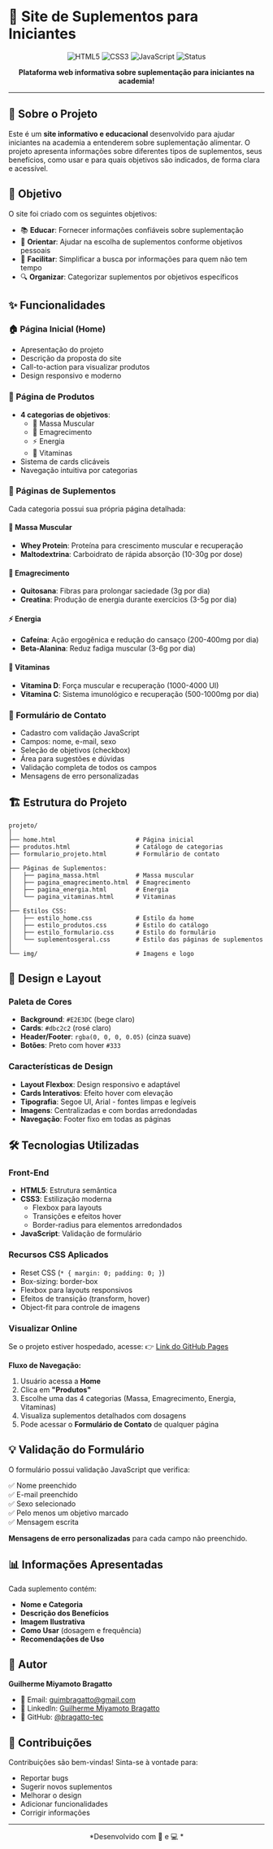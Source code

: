 # 💊 Site de Suplementos para Iniciantes

<div align="center">

![HTML5](https://img.shields.io/badge/HTML5-E34F26?style=for-the-badge&logo=html5&logoColor=white)
![CSS3](https://img.shields.io/badge/CSS3-1572B6?style=for-the-badge&logo=css3&logoColor=white)
![JavaScript](https://img.shields.io/badge/JavaScript-F7DF1E?style=for-the-badge&logo=javascript&logoColor=black)
![Status](https://img.shields.io/badge/Status-Concluído-success?style=for-the-badge)

**Plataforma web informativa sobre suplementação para iniciantes na academia!**

</div>

---

## 📌 Sobre o Projeto

Este é um **site informativo e educacional** desenvolvido para ajudar iniciantes na academia a entenderem sobre suplementação alimentar. O projeto apresenta informações sobre diferentes tipos de suplementos, seus benefícios, como usar e para quais objetivos são indicados, de forma clara e acessível.

## 🎯 Objetivo

O site foi criado com os seguintes objetivos:

- 📚 **Educar**: Fornecer informações confiáveis sobre suplementação
- 🎯 **Orientar**: Ajudar na escolha de suplementos conforme objetivos pessoais
- 💪 **Facilitar**: Simplificar a busca por informações para quem não tem tempo
- 🔍 **Organizar**: Categorizar suplementos por objetivos específicos

## ✨ Funcionalidades

### 🏠 Página Inicial (Home)
- Apresentação do projeto
- Descrição da proposta do site
- Call-to-action para visualizar produtos
- Design responsivo e moderno

### 🛒 Página de Produtos
- **4 categorias de objetivos**:
  - 💪 Massa Muscular
  - 🏃 Emagrecimento
  - ⚡ Energia
  - 🍊 Vitaminas
- Sistema de cards clicáveis
- Navegação intuitiva por categorias

### 📄 Páginas de Suplementos

Cada categoria possui sua própria página detalhada:

#### 💪 Massa Muscular
- **Whey Protein**: Proteína para crescimento muscular e recuperação
- **Maltodextrina**: Carboidrato de rápida absorção (10-30g por dose)

#### 🏃 Emagrecimento
- **Quitosana**: Fibras para prolongar saciedade (3g por dia)
- **Creatina**: Produção de energia durante exercícios (3-5g por dia)

#### ⚡ Energia
- **Cafeína**: Ação ergogênica e redução do cansaço (200-400mg por dia)
- **Beta-Alanina**: Reduz fadiga muscular (3-6g por dia)

#### 🍊 Vitaminas
- **Vitamina D**: Força muscular e recuperação (1000-4000 UI)
- **Vitamina C**: Sistema imunológico e recuperação (500-1000mg por dia)

### 📝 Formulário de Contato
- Cadastro com validação JavaScript
- Campos: nome, e-mail, sexo
- Seleção de objetivos (checkbox)
- Área para sugestões e dúvidas
- Validação completa de todos os campos
- Mensagens de erro personalizadas

## 🏗️ Estrutura do Projeto

```
projeto/
│
├── home.html                      # Página inicial
├── produtos.html                  # Catálogo de categorias
├── formulario_projeto.html        # Formulário de contato
│
├── Páginas de Suplementos:
│   ├── pagina_massa.html          # Massa muscular
│   ├── pagina_emagrecimento.html  # Emagrecimento
│   ├── pagina_energia.html        # Energia
│   └── pagina_vitaminas.html      # Vitaminas
│
├── Estilos CSS:
│   ├── estilo_home.css            # Estilo da home
│   ├── estilo_produtos.css        # Estilo do catálogo
│   ├── estilo_formulario.css      # Estilo do formulário
│   └── suplementosgeral.css       # Estilo das páginas de suplementos
│
└── img/                           # Imagens e logo
```

## 🎨 Design e Layout

### Paleta de Cores
- **Background**: `#E2E3DC` (bege claro)
- **Cards**: `#dbc2c2` (rosé claro)
- **Header/Footer**: `rgba(0, 0, 0, 0.05)` (cinza suave)
- **Botões**: Preto com hover `#333`

### Características de Design
- **Layout Flexbox**: Design responsivo e adaptável
- **Cards Interativos**: Efeito hover com elevação
- **Tipografia**: Segoe UI, Arial - fontes limpas e legíveis
- **Imagens**: Centralizadas e com bordas arredondadas
- **Navegação**: Footer fixo em todas as páginas

## 🛠️ Tecnologias Utilizadas

### Front-End
- **HTML5**: Estrutura semântica
- **CSS3**: Estilização moderna
  - Flexbox para layouts
  - Transições e efeitos hover
  - Border-radius para elementos arredondados
- **JavaScript**: Validação de formulário

### Recursos CSS Aplicados
- Reset CSS (`* { margin: 0; padding: 0; }`)
- Box-sizing: border-box
- Flexbox para layouts responsivos
- Efeitos de transição (transform, hover)
- Object-fit para controle de imagens


### Visualizar Online
Se o projeto estiver hospedado, acesse:
👉 [Link do GitHub Pages](https://bragatto-tec.github.io/HTML5-CSS-JSS/projeto-final/projeto/home.html)

**Fluxo de Navegação:**
1. Usuário acessa a **Home**
2. Clica em **"Produtos"**
3. Escolhe uma das 4 categorias (Massa, Emagrecimento, Energia, Vitaminas)
4. Visualiza suplementos detalhados com dosagens
5. Pode acessar o **Formulário de Contato** de qualquer página

## 💡 Validação do Formulário

O formulário possui validação JavaScript que verifica:

✅ Nome preenchido  
✅ E-mail preenchido  
✅ Sexo selecionado  
✅ Pelo menos um objetivo marcado  
✅ Mensagem escrita  

**Mensagens de erro personalizadas** para cada campo não preenchido.

## 📊 Informações Apresentadas

Cada suplemento contém:
- **Nome e Categoria**
- **Descrição dos Benefícios**
- **Imagem Ilustrativa**
- **Como Usar** (dosagem e frequência)
- **Recomendações de Uso**

## 👥 Autor

**Guilherme Miyamoto Bragatto** 

- 📧 Email: guimbragatto@gmail.com
- 💼 LinkedIn: [Guilherme Miyamoto Bragatto](https://www.linkedin.com/in/guilherme-miyamoto-bragatto-2102b4355)
- 🐙 GitHub: [@bragatto-tec](https://github.com/bragatto-tec)

## 🤝 Contribuições

Contribuições são bem-vindas! Sinta-se à vontade para:

- Reportar bugs
- Sugerir novos suplementos
- Melhorar o design
- Adicionar funcionalidades
- Corrigir informações

---

<div align="center">

*Desenvolvido com 💪 e 💻 *

</div>
